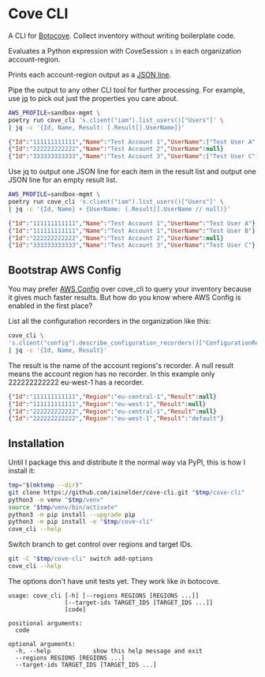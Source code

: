 # Cove CLI

A CLI for [Botocove](https://pypi.org/project/botocove/). Collect inventory without writing boilerplate code.

Evaluates a Python expression with CoveSession `s` in each organization account-region.

Prints each account-region output as a [JSON line](https://jsonlines.org/).

Pipe the output to any other CLI tool for further processing. For example, use [jq](https://stedolan.github.io/jq/manual/) to pick out just the properties you care about.

```bash
AWS_PROFILE=sandbox-mgmt \
poetry run cove_cli 's.client("iam").list_users()["Users"]' \
| jq -c '{Id, Name, Result: [.Result[].UserName]}'
```

```json
{"Id":"111111111111","Name":"Test Account 1","UserName":["Test User A", "Test User B"]}
{"Id":"222222222222","Name":"Test Account 2","UserName":null}
{"Id":"333333333333","Name":"Test Account 3","UserName":["Test User C"]}
```

Use jq to output one JSON line for each item in the result list and output one JSON line for an empty result list.

```bash
AWS_PROFILE=sandbox-mgmt \
poetry run cove_cli 's.client("iam").list_users()["Users"]' \
| jq -c '{Id, Name} + {UserName: (.Result[].UserName // null)}'
```

```json
{"Id":"111111111111","Name":"Test Account 1","UserName":"Test User A"}
{"Id":"111111111111","Name":"Test Account 1","UserName":"Test User B"}
{"Id":"222222222222","Name":"Test Account 2","UserName":null}
{"Id":"333333333333","Name":"Test Account 3","UserName":"Test User C"}
```

## Bootstrap AWS Config

You may prefer [AWS Config](https://aws.amazon.com/config/) over cove_cli to query your inventory because it gives much faster results. But how do you know where AWS Config is enabled in the first place?

List all the configuration recorders in the organization like this:

```bash
cove_cli \
's.client("config").describe_configuration_recorders()["ConfigurationRecorders"][0]' \
| jq -c '{Id, Name, Result}'
```

The result is the name of the account regions's recorder. A null result means the account region has no recorder. In this example only 222222222222 eu-west-1 has a recorder.

```json
{"Id":"111111111111","Region":"eu-central-1","Result":null}
{"Id":"111111111111","Region":"eu-west-1","Result":null}
{"Id":"222222222222","Region":"eu-central-1","Result":null}
{"Id":"222222222222","Region":"eu-west-1","Result":"default"}
```

## Installation

Until I package this and distribute it the normal way via PyPI, this is how I install it:

```bash
tmp="$(mktemp --dir)"
git clone https://github.com/iainelder/cove-cli.git "$tmp/cove-cli"
python3 -m venv "$tmp/venv"
source "$tmp/venv/bin/activate"
python3 -m pip install --upgrade pip
python3 -m pip install -e "$tmp/cove-cli"
cove_cli --help
```

Switch branch to get control over regions and target IDs.

```bash
git -C "$tmp/cove-cli" switch add-options
cove_cli --help
```

The options don't have unit tests yet. They work like in botocove.

```text
usage: cove_cli [-h] [--regions REGIONS [REGIONS ...]]
                [--target-ids TARGET_IDS [TARGET_IDS ...]]
                [code]

positional arguments:
  code

optional arguments:
  -h, --help            show this help message and exit
  --regions REGIONS [REGIONS ...]
  --target-ids TARGET_IDS [TARGET_IDS ...]
```

